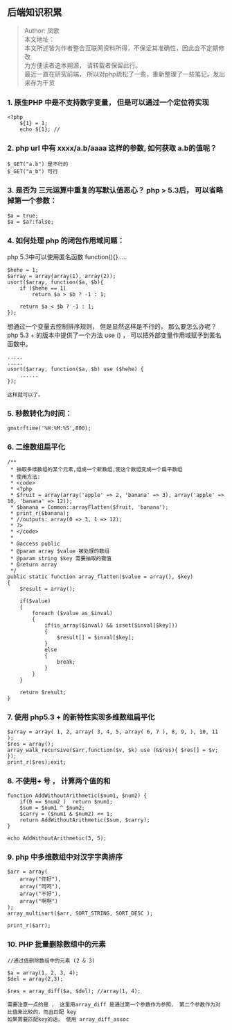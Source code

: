 ## 后端知识积累


>Author: 凤歌  
>本文地址： <a id="selfUrl" href=""><script type="text/javascript">document.write(window.location.href);
document.querySelector('#selfUrl').setAttribute('href', window.location.href)
</script></a>  
> 本文所述皆为作者整合互联网资料所得，不保证其准确性，因此会不定期修改  
> 为方便读者追本朔源， 请转载者保留此行。  
> 最近一直在研究前端， 所以对php疏松了一些，重新整理了一些笔记。发出来存为干货  


### 1.  原生PHP 中是不支持数字变量， 但是可以通过一个定位符实现
	
	<?php
		${1} = 1;
		echo ${1}; // 


### 2. php url 中有 xxxx/a.b/aaaa 这样的参数, 如何获取 a.b的值呢？

	$_GET("a.b") 是不行的
	$_GET("a_b") 可行


### 3. 是否为 三元运算中重复的写默认值恶心？ php > 5.3后， 可以省略掉第一个参数：

	$a = true;
	$a = $a?:false;


### 4. 如何处理 php 的闭包作用域问题：

php 5.3中可以使用匿名函数 function(){}.....

	$hehe = 1;
	$array = array(array(1), array(2));
	usort($array, function($a, $b){
		if ($hehe == 1)
			return $a > $b ? -1 : 1;

		return $a < $b ? -1 : 1;
	});

想通过一个变量去控制排序规则， 但是显然这样是不行的， 那么要怎么办呢？   
php 5.3 + 的版本中提供了一个方法 use () ， 可以把外部变量作用域赋予到匿名函数中。

	.....
	.....
	usort($array, function($a, $b) use ($hehe) {
		......
	});

	这样就可以了。


### 5. 秒数转化为时间：

	gmstrftime('%H:%M:%S',800);


### 6. 二维数组扁平化

    /**
     * 抽取多维数组的某个元素,组成一个新数组,使这个数组变成一个扁平数组
     * 使用方法:
     * <code>
     * <?php
     * $fruit = array(array('apple' => 2, 'banana' => 3), array('apple' => 10, 'banana' => 12));
     * $banana = Common::arrayFlatten($fruit, 'banana');
     * print_r($banana);
     * //outputs: array(0 => 3, 1 => 12);
     * ?>
     * </code>
     *
     * @access public
     * @param array $value 被处理的数组
     * @param string $key 需要抽取的键值
     * @return array
     */
    public static function array_flatten($value = array(), $key)
    {
        $result = array();

        if($value) 
        {
            foreach ($value as $inval) 
            {
                if(is_array($inval) && isset($inval[$key])) 
                {
                    $result[] = $inval[$key];
                } 
                else 
                {
                    break;
                }
            }
        }

        return $result;
    }


### 7. 使用 php5.3 + 的新特性实现多维数组扁平化
    
    $array = array( 1, 2, array( 3, 4, 5, array( 6, 7 ), 8, 9, ), 10, 11 );
    $res = array();
    array_walk_recursive($arr,function($v, $k) use (&$res){ $res[] = $v; });
    print_r($res);exit;

### 8. 不使用+ 号 ， 计算两个值的和

    function AddWithoutArithmetic($num1, $num2) {
        if(0 == $num2 )  return $num1;
        $sum = $num1 ^ $num2;
        $carry = ($num1 & $num2) << 1;
        return AddWithoutArithmetic($sum, $carry);
    }

    echo AddWithoutArithmetic(3, 5);

### 9. php 中多维数组中对汉字字典排序

	$arr = array(
	    array("你好"),
	    array("呵呵"),
	    array("不好"),
	    array("啊啊")
	);
	array_multisort($arr, SORT_STRING, SORT_DESC );
	
	print_r($arr);

### 10. PHP 批量删除数组中的元素

	//通过值删除数组中的元素 (2 & 3)

	$a = array(1, 2, 3, 4);
	$del = array(2,3);

	$res = array_diff($a, $del); //array(1, 4);

	需要注意一点的是 ， 这里用array_diff 是通过第一个参数作为参照， 第二个参数作为对比值来比较的，而且匹配 key
	如果需要匹配key的话， 使用 array_diff_assoc